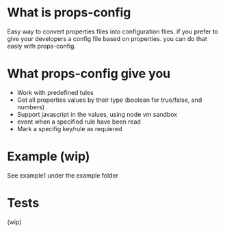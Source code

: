 # What is props-config

Easy way to convert properties files into configuration files.
if you prefer to give your developers a config file based on properties.
you can do that easly with props-config.

# What props-config give you 

* Work with predefined tules
* Get all properties values by their type (boolean for true/false, and numbers)
* Support javascript in the values, using node vm sandbox 
* event when a specified rule have been read
* Mark a specifig key/rule as requiered  

# Example (wip)
  See example1 under the example folder
  
# Tests 
  (wip)
